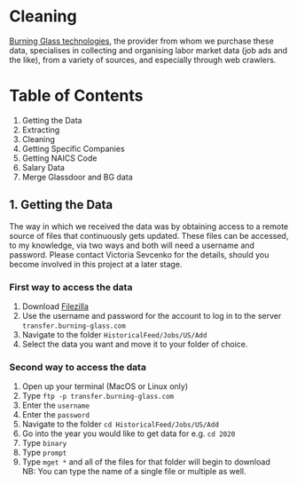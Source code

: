 # Cleaning


[Burning Glass technologies](https://www.burning-glass.com/), the provider from whom we purchase these data, specialises in collecting and organising labor market data (job ads and the like), from a variety of sources, and especially through web crawlers.

# Table of Contents

1. Getting the Data
2. Extracting
3. Cleaning
4. Getting Specific Companies
5. Getting NAICS Code
6. Salary Data
7. Merge Glassdoor and BG data


## 1. Getting the Data

The way in which we received the data was by obtaining access to a remote source of files that continuously gets updated. These files can be accessed, to my knowledge, via two ways and both will need a username and password. Please contact Victoria Sevcenko for the details, should you become involved in this project at a later stage.

### First way to access the data

1. Download [Filezilla](https://filezilla-project.org/)
2. Use the username and password for the account to log in to the server `transfer.burning-glass.com`
3. Navigate to the folder `HistoricalFeed/Jobs/US/Add`
4. Select the data you want and move it to your folder of choice.

### Second way to access the data

1. Open up your terminal (MacOS or Linux only)
2. Type `ftp -p transfer.burning-glass.com`
3. Enter the `username`
4. Enter the `password`
5. Navigate to the folder `cd HistoricalFeed/Jobs/US/Add`
6. Go into the year you would like to get data for e.g. `cd 2020`
7. Type `binary`
8. Type `prompt`
9. Type `mget *` and all of the files for that folder will begin to download  
NB: You can type the name of a single file or multiple as well.
